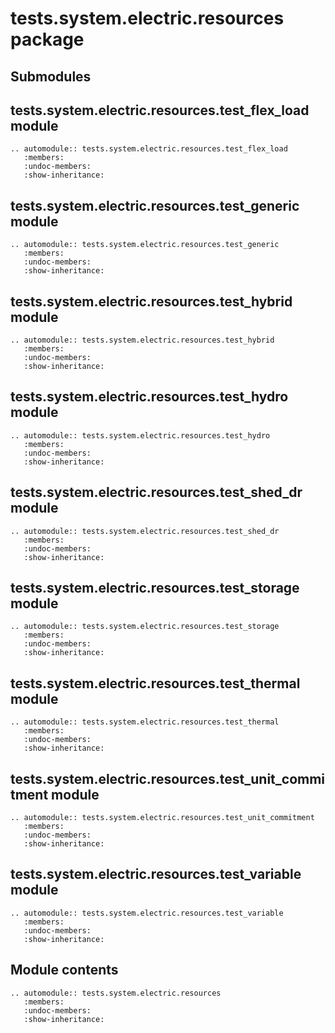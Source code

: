 # tests.system.electric.resources package

## Submodules

## tests.system.electric.resources.test_flex_load module

```{eval-rst}
.. automodule:: tests.system.electric.resources.test_flex_load
   :members:
   :undoc-members:
   :show-inheritance:
```

## tests.system.electric.resources.test_generic module

```{eval-rst}
.. automodule:: tests.system.electric.resources.test_generic
   :members:
   :undoc-members:
   :show-inheritance:
```

## tests.system.electric.resources.test_hybrid module

```{eval-rst}
.. automodule:: tests.system.electric.resources.test_hybrid
   :members:
   :undoc-members:
   :show-inheritance:
```

## tests.system.electric.resources.test_hydro module

```{eval-rst}
.. automodule:: tests.system.electric.resources.test_hydro
   :members:
   :undoc-members:
   :show-inheritance:
```

## tests.system.electric.resources.test_shed_dr module

```{eval-rst}
.. automodule:: tests.system.electric.resources.test_shed_dr
   :members:
   :undoc-members:
   :show-inheritance:
```

## tests.system.electric.resources.test_storage module

```{eval-rst}
.. automodule:: tests.system.electric.resources.test_storage
   :members:
   :undoc-members:
   :show-inheritance:
```

## tests.system.electric.resources.test_thermal module

```{eval-rst}
.. automodule:: tests.system.electric.resources.test_thermal
   :members:
   :undoc-members:
   :show-inheritance:
```

## tests.system.electric.resources.test_unit_commitment module

```{eval-rst}
.. automodule:: tests.system.electric.resources.test_unit_commitment
   :members:
   :undoc-members:
   :show-inheritance:
```

## tests.system.electric.resources.test_variable module

```{eval-rst}
.. automodule:: tests.system.electric.resources.test_variable
   :members:
   :undoc-members:
   :show-inheritance:
```

## Module contents

```{eval-rst}
.. automodule:: tests.system.electric.resources
   :members:
   :undoc-members:
   :show-inheritance:
```
